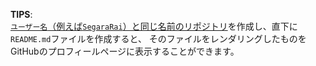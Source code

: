 **TIPS**:  
[`ユーザー名`（例えば`SegaraRai`）と同じ名前のリポジトリ](https://github.com/SegaraRai/SegaraRai)を作成し、直下に`README.md`ファイルを作成すると、
そのファイルをレンダリングしたものをGitHubのプロフィールページに表示することができます。
